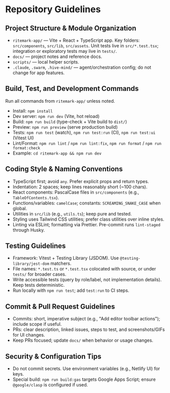 # Repository Guidelines

## Project Structure & Module Organization
- `ritemark-app/` — Vite + React + TypeScript app. Key folders: `src/components`, `src/lib`, `src/assets`. Unit tests live in `src/*.test.tsx`; integration or exploratory tests may live in `tests/`.
- `docs/` — project notes and reference docs.
- `scripts/` — local helper scripts.
- `.claude`, `.swarm`, `.hive-mind/` — agent/orchestration config; do not change for app features.

## Build, Test, and Development Commands
Run all commands from `ritemark-app/` unless noted.
- Install: `npm install`
- Dev server: `npm run dev` (Vite, hot reload)
- Build: `npm run build` (type-check + Vite build to `dist/`)
- Preview: `npm run preview` (serve production build)
- Tests: `npm run test` (watch), `npm run test:run` (CI), `npm run test:ui` (Vitest UI)
- Lint/Format: `npm run lint` / `npm run lint:fix`, `npm run format` / `npm run format:check`
- Example: `cd ritemark-app && npm run dev`

## Coding Style & Naming Conventions
- TypeScript first; avoid `any`. Prefer explicit props and return types.
- Indentation: 2 spaces; keep lines reasonably short (~100 chars).
- React components: PascalCase files in `src/components` (e.g., `TableOfContents.tsx`).
- Functions/variables: `camelCase`; constants: `SCREAMING_SNAKE_CASE` when global.
- Utilities in `src/lib` (e.g., `utils.ts`); keep pure and tested.
- Styling uses Tailwind CSS utilities; prefer class utilities over inline styles.
- Linting via ESLint; formatting via Prettier. Pre-commit runs `lint-staged` through Husky.

## Testing Guidelines
- Framework: Vitest + Testing Library (JSDOM). Use `@testing-library/jest-dom` matchers.
- File names: `*.test.ts` or `*.test.tsx` colocated with source, or under `tests/` for broader cases.
- Write accessible tests (query by role/label, not implementation details). Keep tests deterministic.
- Run locally with `npm run test`; add `test:run` to CI steps.

## Commit & Pull Request Guidelines
- Commits: short, imperative subject (e.g., "Add editor toolbar actions"); include scope if useful.
- PRs: clear description, linked issues, steps to test, and screenshots/GIFs for UI changes.
- Keep PRs focused; update `docs/` when behavior or usage changes.

## Security & Configuration Tips
- Do not commit secrets. Use environment variables (e.g., Netlify UI) for keys.
- Special build: `npm run build:gas` targets Google Apps Script; ensure `@google/clasp` is configured if used.

